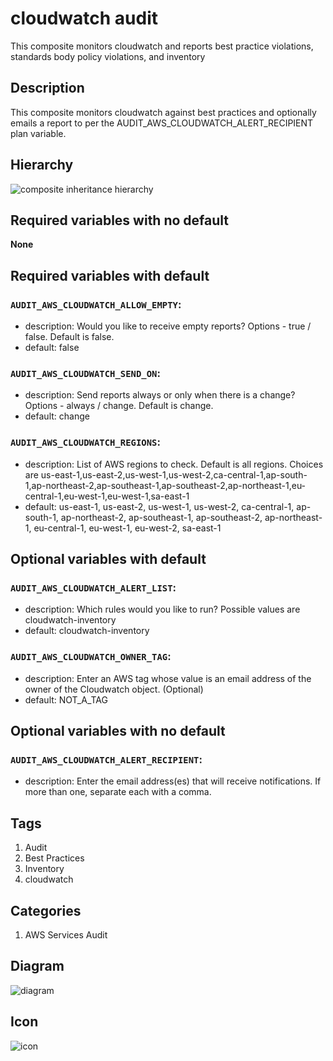 cloudwatch audit
============================
This composite monitors cloudwatch and reports best practice violations, standards body policy violations, and inventory


## Description
This composite monitors cloudwatch against best practices and optionally emails a report to per the AUDIT&#95;AWS&#95;CLOUDWATCH&#95;ALERT&#95;RECIPIENT plan variable.


## Hierarchy
![composite inheritance hierarchy](https://raw.githubusercontent.com/CloudCoreo/audit-aws-cloudwatch/master/images/hierarchy.png "composite inheritance hierarchy")



## Required variables with no default

**None**


## Required variables with default

### `AUDIT_AWS_CLOUDWATCH_ALLOW_EMPTY`:
  * description: Would you like to receive empty reports? Options - true / false. Default is false.
  * default: false

### `AUDIT_AWS_CLOUDWATCH_SEND_ON`:
  * description: Send reports always or only when there is a change? Options - always / change. Default is change.
  * default: change

### `AUDIT_AWS_CLOUDWATCH_REGIONS`:
  * description: List of AWS regions to check. Default is all regions. Choices are us-east-1,us-east-2,us-west-1,us-west-2,ca-central-1,ap-south-1,ap-northeast-2,ap-southeast-1,ap-southeast-2,ap-northeast-1,eu-central-1,eu-west-1,eu-west-1,sa-east-1
  * default: us-east-1, us-east-2, us-west-1, us-west-2, ca-central-1, ap-south-1, ap-northeast-2, ap-southeast-1, ap-southeast-2, ap-northeast-1, eu-central-1, eu-west-1, eu-west-2, sa-east-1


## Optional variables with default

### `AUDIT_AWS_CLOUDWATCH_ALERT_LIST`:
  * description: Which rules would you like to run? Possible values are cloudwatch-inventory
  * default: cloudwatch-inventory

### `AUDIT_AWS_CLOUDWATCH_OWNER_TAG`:
  * description: Enter an AWS tag whose value is an email address of the owner of the Cloudwatch object. (Optional)
  * default: NOT_A_TAG


## Optional variables with no default

### `AUDIT_AWS_CLOUDWATCH_ALERT_RECIPIENT`:
  * description: Enter the email address(es) that will receive notifications. If more than one, separate each with a comma.

## Tags
1. Audit
1. Best Practices
1. Inventory
1. cloudwatch


## Categories
1. AWS Services Audit


## Diagram
![diagram](https://raw.githubusercontent.com/CloudCoreo/audit-aws-cloudwatch/master/images/diagram.png "diagram")


## Icon
![icon](https://raw.githubusercontent.com/CloudCoreo/audit-aws-cloudwatch/master/images/icon.png "icon")

